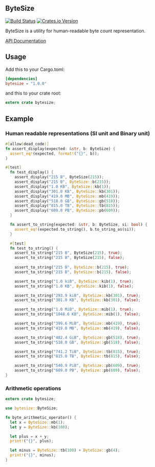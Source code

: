 ## ByteSize
[![Build Status](https://travis-ci.org/hyunsik/bytesize.svg?branch=master)](https://travis-ci.org/hyunsik/bytesize)
[![Crates.io Version](https://img.shields.io/crates/v/bytesize.svg)](https://crates.io/crates/bytesize)


ByteSize is a utility for human-readable byte count representation.

[API Documentation](https://docs.rs/bytesize/)

## Usage

Add this to your Cargo.toml:

```toml
[dependencies]
bytesize = "1.0.0"
```

and this to your crate root:
```rust
extern crate bytesize;
```

## Example
### Human readable representations (SI unit and Binary unit)
```rust
#[allow(dead_code)]
fn assert_display(expected: &str, b: ByteSize) {
  assert_eq!(expected, format!("{}", b));
}

#[test]
  fn test_display() {
    assert_display("215 B", ByteSize(215));
    assert_display("215 B", ByteSize::b(215));
    assert_display("1.0 KB", ByteSize::kb(1));
    assert_display("301.0 KB", ByteSize::kb(301));
    assert_display("419.0 MB", ByteSize::mb(419));
    assert_display("518.0 GB", ByteSize::gb(518));
    assert_display("815.0 TB", ByteSize::tb(815));
    assert_display("609.0 PB", ByteSize::pb(609));
  }

  fn assert_to_string(expected: &str, b: ByteSize, si: bool) {
    assert_eq!(expected.to_string(), b.to_string_as(si));
  }

  #[test]
  fn test_to_string() {
    assert_to_string("215 B", ByteSize(215), true);
    assert_to_string("215 B", ByteSize(215), false);
  
    assert_to_string("215 B", ByteSize::b(215), true);
    assert_to_string("215 B", ByteSize::b(215), false);

    assert_to_string("1.0 kiB", ByteSize::kib(1), true);
    assert_to_string("1.0 KB", ByteSize::kib(1), false);

    assert_to_string("293.9 kiB", ByteSize::kb(301), true);
    assert_to_string("301.0 KB", ByteSize::kb(301), false);

    assert_to_string("1.0 MiB", ByteSize::mib(1), true);
    assert_to_string("1048.6 KB", ByteSize::mib(1), false);

    assert_to_string("399.6 MiB", ByteSize::mb(419), true);
    assert_to_string("419.0 MB", ByteSize::mb(419), false);

    assert_to_string("482.4 GiB", ByteSize::gb(518), true);
    assert_to_string("518.0 GB", ByteSize::gb(518), false);

    assert_to_string("741.2 TiB", ByteSize::tb(815), true);
    assert_to_string("815.0 TB", ByteSize::tb(815), false);

    assert_to_string("540.9 PiB", ByteSize::pb(609), true);
    assert_to_string("609.0 PB", ByteSize::pb(609), false);
}
```

### Arithmetic operations
```rust
extern crate bytesize;

use bytesize::ByteSize;

fn byte_arithmetic_operator() {
  let x = ByteSize::mb(1);
  let y = ByteSize::kb(100);

  let plus = x + y;
  print!("{}", plus);

  let minus = ByteSize::tb(100) + ByteSize::gb(4);
  print!("{}", minus);
}
```
